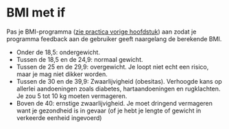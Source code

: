 # BMI met if

Pas je BMI-programma ([zie practica vorige hoofdstuk](../1_csharpbasics/A_practica.md)) aan zodat je programma feedback aan de gebruiker geeft naargelang de berekende BMI.
* Onder de 18,5: ondergewicht.
* Tussen de 18,5 en de 24,9: normaal gewicht. 
* Tussen de 25 en de 29,9: overgewicht. Je loopt niet echt een risico, maar je mag niet dikker worden.
* Tussen de 30 en de 39,9: Zwaarlijvigheid (obesitas). Verhoogde kans op allerlei aandoeningen zoals diabetes, hartaandoeningen en rugklachten. Je zou 5 tot 10 kg moeten vermageren.
* Boven de 40: ernstige zwaarlijvigheid. Je moet dringend vermageren want je gezondheid is in gevaar (of je hebt je lengte of gewicht in verkeerde eenheid ingevoerd)

